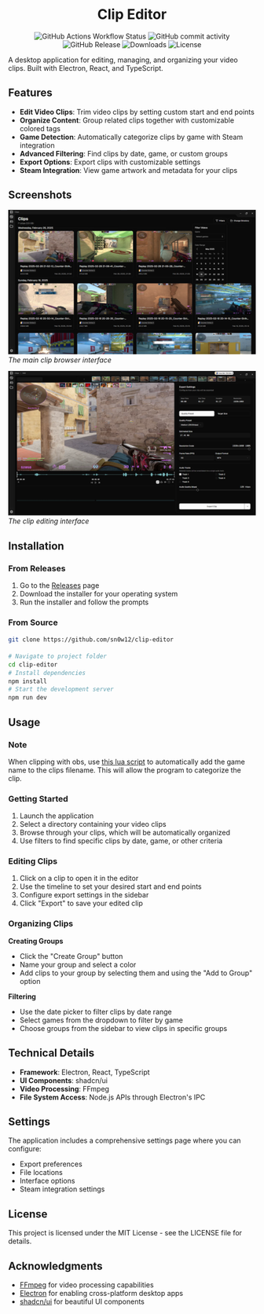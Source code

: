 <h1 align="center">Clip Editor</h1>

<div align="center">
    <img alt="GitHub Actions Workflow Status" src="https://img.shields.io/github/actions/workflow/status/sn0w12/clip-editor/build.yml">
    <img alt="GitHub commit activity" src="https://img.shields.io/github/commit-activity/m/sn0w12/clip-editor">
    <img alt="GitHub Release" src="https://img.shields.io/github/v/release/sn0w12/clip-editor?color=%2374c4c9">
    <img alt="Downloads" src="https://img.shields.io/github/downloads/sn0w12/clip-editor/total">
    <img alt="License" src="https://img.shields.io/github/license/sn0w12/clip-editor">
</div>

A desktop application for editing, managing, and organizing your video clips. Built with Electron, React, and TypeScript.

## Features

- **Edit Video Clips**: Trim video clips by setting custom start and end points
- **Organize Content**: Group related clips together with customizable colored tags
- **Game Detection**: Automatically categorize clips by game with Steam integration
- **Advanced Filtering**: Find clips by date, game, or custom groups
- **Export Options**: Export clips with customizable settings
- **Steam Integration**: View game artwork and metadata for your clips

## Screenshots

![Main interface](./screenshots/clips-page.png)
*The main clip browser interface*

![Clip editor](./screenshots/editor-page.png)
*The clip editing interface*

## Installation

### From Releases

1. Go to the [Releases](https://github.com/sn0w12/clip-editor/releases) page
2. Download the installer for your operating system
3. Run the installer and follow the prompts

### From Source

```bash
git clone https://github.com/sn0w12/clip-editor

# Navigate to project folder
cd clip-editor
# Install dependencies
npm install
# Start the development server
npm run dev
```

## Usage

### Note

When clipping with obs, use [this lua script](https://gist.github.com/sn0w12/38853cff52d219f99a3c44c007103d18) to automatically add the game name to the clips filename. This will allow the program to categorize the clip.

### Getting Started

1. Launch the application
2. Select a directory containing your video clips
3. Browse through your clips, which will be automatically organized
4. Use filters to find specific clips by date, game, or other criteria

### Editing Clips

1. Click on a clip to open it in the editor
2. Use the timeline to set your desired start and end points
3. Configure export settings in the sidebar
4. Click "Export" to save your edited clip

### Organizing Clips

**Creating Groups**
- Click the "Create Group" button
- Name your group and select a color
- Add clips to your group by selecting them and using the "Add to Group" option

**Filtering**
- Use the date picker to filter clips by date range
- Select games from the dropdown to filter by game
- Choose groups from the sidebar to view clips in specific groups

## Technical Details

- **Framework**: Electron, React, TypeScript
- **UI Components**: shadcn/ui
- **Video Processing**: FFmpeg
- **File System Access**: Node.js APIs through Electron's IPC

## Settings

The application includes a comprehensive settings page where you can configure:
- Export preferences
- File locations
- Interface options
- Steam integration settings

## License

This project is licensed under the MIT License - see the LICENSE file for details.

## Acknowledgments

- [FFmpeg](https://ffmpeg.org/) for video processing capabilities
- [Electron](https://www.electronjs.org/) for enabling cross-platform desktop apps
- [shadcn/ui](https://ui.shadcn.com/) for beautiful UI components
